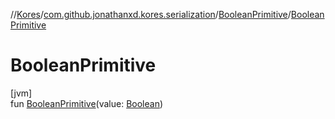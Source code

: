 //[Kores](../../../index.md)/[com.github.jonathanxd.kores.serialization](../index.md)/[BooleanPrimitive](index.md)/[BooleanPrimitive](-boolean-primitive.md)

# BooleanPrimitive

[jvm]\
fun [BooleanPrimitive](-boolean-primitive.md)(value: [Boolean](https://kotlinlang.org/api/latest/jvm/stdlib/kotlin/-boolean/index.html))
